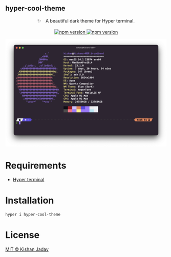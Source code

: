 ## hyper-cool-theme

<p align="center">
✨ A beautiful dark theme for Hyper terminal.
  <br><br>

  <!-- npm version -->
  <a href="https://www.npmjs.com/package/hyper-cool-theme">
    <img alt="npm version" src="https://img.shields.io/npm/v/hyper-cool-theme.svg?style=for-the-badge&labelColor=1C1E26&color=61ffca">
  </a>

  <!-- downloads -->
  <a href="https://www.npmjs.com/package/hyper-cool-theme">
    <img alt="npm version" src="https://img.shields.io/npm/dm/hyper-cool-theme.svg?style=for-the-badge&labelColor=1C1E26&color=61ffca">
  </a>
</p>

<p align="center">
  <img alt="preview" src="./docs/images/hyper-cool-theme-preview-neofetch.png" />
</p>

# Requirements

- [Hyper terminal](https://hyper.is)

# Installation

```bash
hyper i hyper-cool-theme
```

# License
[MIT © Kishan Jadav](./LICENSE)
